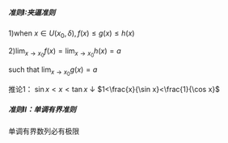 ##### 准则I:夹逼准则
1)when $x\in U(x_{0},\delta),f(x)\leq g(x)\leq h(x)$

2)$\lim_{ x \to x_{0} }f(x)=\lim_{ x \to x_{0} }h(x)=a$

such that $\lim_{ x \to x_{0} }g(x)=a$

推论1：
$\sin x<x<\tan x$
       $\downarrow$
$1<\frac{x}{\sin x}<\frac{1}{\cos x}$


##### 准则II：单调有界准则
单调有界数列必有极限
